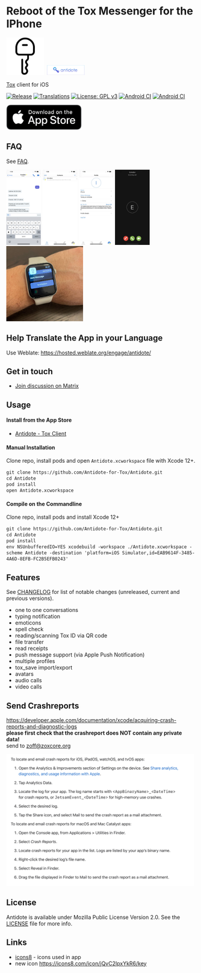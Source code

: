 # Reboot of the Tox Messenger for the IPhone

<img src="https://raw.githubusercontent.com/Zoxcore/Antidote/develop/Antidote/appstore.png" width=100>&nbsp;&nbsp;<img src="https://raw.githubusercontent.com/Zoxcore/Antidote/develop/Antidote/old_antidote_logo_with_text.png" width=100>

[Tox](https://tox.chat/) client for iOS

[![Release](https://img.shields.io/github/v/release/Zoxcore/Antidote.svg)](https://github.com/Zoxcore/Antidote/releases/latest/)
[![Translations](https://hosted.weblate.org/widgets/antidote/-/svg-badge.svg)](https://hosted.weblate.org/engage/antidote/)
[![License: GPL v3](https://img.shields.io/badge/License-MPL_2.0-blue.svg)](https://opensource.org/licenses/MPL-2.0)
[![Android CI](https://github.com/Zoxcore/Antidote/workflows/Nightly/badge.svg)](https://github.com/Zoxcore/Antidote/actions?query=workflow%3A%22Nightly%22)
[![Android CI](https://github.com/Zoxcore/Antidote/workflows/PullRequest/badge.svg)](https://github.com/Zoxcore/Antidote/actions?query=workflow%3A%22PullRequest%22)

<a href="https://apps.apple.com/app/antidote-tox-client/id1592895292"><img src="https://raw.githubusercontent.com/Zoxcore/Antidote/develop/docs/appstore-badge.png" width="200"></a>

## FAQ

See [FAQ](FAQ/en.md).


<img src="https://raw.githubusercontent.com/Zoxcore/Antidote/develop/docs/app001.png" height="200px">&nbsp;<img src="https://raw.githubusercontent.com/Zoxcore/Antidote/develop/docs/app003.png" height="200px">&nbsp;<img src="https://raw.githubusercontent.com/Zoxcore/Antidote/develop/docs/app004.png" height="200px">&nbsp;<img src="https://raw.githubusercontent.com/Zoxcore/Antidote/develop/docs/app002.png" height="200px">&nbsp;<img src="https://raw.githubusercontent.com/Zoxcore/Antidote/develop/docs/applewatch_push.jpg" height="200px">

## Help Translate the App in your Language

Use Weblate:
https://hosted.weblate.org/engage/antidote/

## Get in touch
* <a href="https://matrix.to/#/#antidote:libera.chat">Join discussion on Matrix</a><br>

## Usage

#### Install from the App Store
* <a href="https://apps.apple.com/app/antidote-tox-client/id1592895292">Antidote - Tox Client</a><br>


#### Manual Installation

Clone repo, install pods and open `Antidote.xcworkspace` file with Xcode 12+.

```
git clone https://github.com/Antidote-for-Tox/Antidote.git
cd Antidote
pod install
open Antidote.xcworkspace
```

#### Compile on the Commandline
Clone repo, install pods and install Xcode 12+

```
git clone https://github.com/Antidote-for-Tox/Antidote.git
cd Antidote
pod install
env NSUnbufferedIO=YES xcodebuild -workspace ./Antidote.xcworkspace -scheme Antidote -destination 'platform=iOS Simulator,id=EAB9614F-3485-4A6D-8EFB-FC2B5EFB0243'
```

## Features

See [CHANGELOG](CHANGELOG.md) for list of notable changes (unreleased, current and previous versions).

-  one to one conversations
-  typing notification
-  emoticons
-  spell check
-  reading/scanning Tox ID via QR code
-  file transfer
-  read receipts
-  push message support (via Apple Push Notification)
-  multiple profiles
-  tox_save import/export
-  avatars
-  audio calls
-  video calls

## Send Crashreports

https://developer.apple.com/documentation/xcode/acquiring-crash-reports-and-diagnostic-logs<br><b>please first check that the crashreport does NOT contain any private data!</b><br>send to zoff@zoxcore.org

<img src="https://raw.githubusercontent.com/Zoxcore/Antidote/develop/docs/iphone_send_crashreports.png" height="350px">

## License

Antidote is available under Mozilla Public License Version 2.0. See the [LICENSE](LICENSE) file for more info.

## Links

- [icons8](http://icons8.com/) - icons used in app
- new icon https://icons8.com/icon/jQvC2IpxYkR6/key


